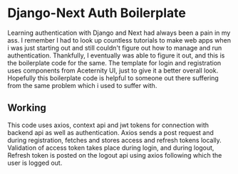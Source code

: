 # Django-Next Auth Boilerplate
Learning authentication with Django and Next had always been a pain in my ass. I remember I had to look up countless tutorials to make web apps when i was just starting out and still couldn't figure out how to manage and run authentication. Thankfully, 
I eventually was able to figure it out, and this is the boilerplate code for the same. The template for login and registration uses components from Aceternity UI, just to give it a better overall look. Hopefully this boilerplate code is helpful to someone 
out there suffering from the same problem which i used to suffer with.

## Working
This code uses axios, context api and jwt tokens for connection with backend api as well as authentication. Axios sends a post request and during registration, fetches and stores access and refresh tokens locally. Validation of access token takes place during login, and during logout, 
Refresh token is posted on the logout api using axios following which the user is logged out. 
